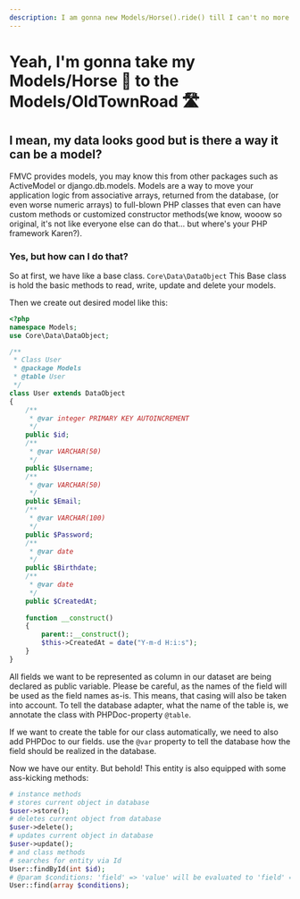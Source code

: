 ```yaml
---
description: I am gonna new Models/Horse().ride() till I can't no more
---
```


# Yeah, I'm gonna take my Models/Horse 🐎 to the Models/OldTownRoad 🛣

## I mean, my data looks good but is there a way it can be a model?

FMVC provides models, you may know this from other packages such as ActiveModel or django.db.models. Models are a way to move your application logic from associative arrays, returned from the database, \(or even worse numeric arrays\) to full-blown PHP classes that even can have custom methods or customized constructor methods\(we know, wooow so original, it's not like everyone else can do that... but where's your PHP framework Karen?\).

### Yes, but how can I do that?

So at first, we have like a base class. `Core\Data\DataObject` This Base class is hold the basic methods to read, write, update and delete your models. 

Then we create out desired model like this:

```php
<?php
namespace Models;
use Core\Data\DataObject;

/**
 * Class User
 * @package Models
 * @table User
 */
class User extends DataObject
{
    /**
     * @var integer PRIMARY KEY AUTOINCREMENT
     */
    public $id;
    /**
     * @var VARCHAR(50)
     */
    public $Username;
    /**
     * @var VARCHAR(50)
     */
    public $Email;
    /**
     * @var VARCHAR(100)
     */
    public $Password;
    /**
     * @var date
     */
    public $Birthdate;
    /**
     * @var date
     */
    public $CreatedAt;
        
    function __construct()
    {
        parent::__construct();
        $this->CreatedAt = date("Y-m-d H:i:s");
    }
}
```

All fields we want to be represented as column in our dataset are being declared as public variable. Please be careful, as the names of the field will be used as the field names as-is. This means, that casing will also be taken into account. To tell the database adapter, what the name of the table is, we annotate the class with PHPDoc-property `@table`.

If we want to create the table for our class automatically, we need to also add PHPDoc to our fields. use the `@var` property to tell the database how the field should be realized in the database.

Now we have our entity. But behold! This entity is also equipped with some ass-kicking methods:

```php
# instance methods
# stores current object in database
$user->store();
# deletes current object from database
$user->delete();
# updates current object in database
$user->update();
# and class methods
# searches for entity via Id
User::findById(int $id);
# @param $conditions: 'field' => 'value' will be evaluated to 'field' = 'value'
User::find(array $conditions);
```

